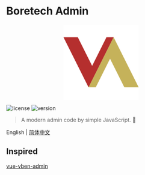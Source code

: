 # Boretech Admin

<div class="box" style="width:100%;display:flex;justify-content:center;"> 
  <img src="./public/logo.svg" width="200" height="200" />
</div>

![license](https://img.shields.io/github/license/boretech/admin?style=flat-square) ![version](https://img.shields.io/github/package-json/v/boretech/admin?style=flat-square)

> A modern admin code by simple JavaScript. 👑

English | [简体中文](./README.zh-CN.md)

## Inspired

[vue-vben-admin](https://github.com/vbenjs/vue-vben-admin)
